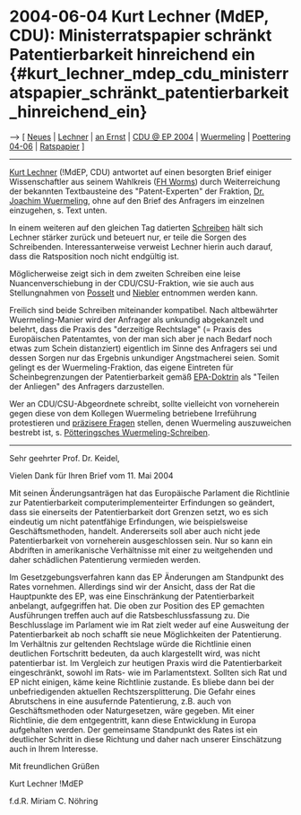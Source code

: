 # 2004-06-04 Kurt Lechner (MdEP, CDU): Ministerratspapier schränkt Patentierbarkeit hinreichend ein {#kurt_lechner_mdep_cdu_ministerratspapier_schränkt_patentierbarkeit_hinreichend_ein}

\--\> \[ [ Neues](SwpatcninoDe "wikilink") \| [
Lechner](KurtLechnerDe "wikilink") \| [ an
Ernst](LtrLechnerErnst0406De "wikilink") \| [ CDU @ EP
2004](ElectDeCducsu0405De "wikilink") \| [
Wuermeling](SwpatjwuermelingDe "wikilink") \| [ Poettering
04-06](LtrPoetteringClassen0406De "wikilink") \| [
Ratspapier](Cons0401De "wikilink") \]

------------------------------------------------------------------------

[ Kurt Lechner](KurtLechnerDe "wikilink") (!MdEP, CDU) antwortet auf
einen besorgten Brief einiger Wissenschaftler aus seinem Wahlkreis ([FH
Worms](http://www.ztt.fh-worms.de/de/patente/ "wikilink")) durch
Weiterreichung der bekannten Textbausteine des \"Patent-Experten\" der
Fraktion, [ Dr. Joachim Wuermeling](SwpatjwuermelingDe "wikilink"), ohne
auf den Brief des Anfragers im einzelnen einzugehen, s. Text unten.

In einem weiteren auf den gleichen Tag datierten [
Schreiben](LtrLechnerErnst0406De "wikilink") hält sich Lechner stärker
zurück und beteuert nur, er teile die Sorgen des Schreibenden.
Interessanterweise verweist Lechner hierin auch darauf, dass die
Ratsposition noch nicht endgültig ist.

Möglicherweise zeigt sich in dem zweiten Schreiben eine leise
Nuancenverschiebung in der CDU/CSU-Fraktion, wie sie auch aus
Stellungnahmen von [ Posselt](Posselt040528De "wikilink") und [
Niebler](Niebler040616De "wikilink") entnommen werden kann.

Freilich sind beide Schreiben miteinander kompatibel. Nach altbewährter
Wuermeling-Manier wird der Anfrager als unkundig abgekanzelt und
belehrt, dass die Praxis des \"derzeitige Rechtslage\" (= Praxis des
Europäischen Patentamtes, von der man sich aber je nach Bedarf noch
etwas zum Schein distanziert) eigentlich im Sinne des Anfragers sei und
dessen Sorgen nur das Ergebnis unkundiger Angstmacherei seien. Somit
gelingt es der Wuermeling-Fraktion, das eigene Eintreten für
Scheinbegrenzungen der Patentierbarkeit gemäß
[EPA-Doktrin](http://swpat.ffii.org/papiere/eubsa-swpat0202/tech/ "wikilink")
als \"Teilen der Anliegen\" des Anfragers darzustellen.

Wer an CDU/CSU-Abgeordnete schreibt, sollte vielleicht von vorneherein
gegen diese von dem Kollegen Wuermeling betriebene Irreführung
protestieren und [ präzisere Fragen](MepV0405De "wikilink") stellen,
denen Wuermeling auszuweichen bestrebt ist, s. [ Pötteringsches
Wuermeling-Schreiben](LtrPoetteringClassen0406De "wikilink").

------------------------------------------------------------------------

Sehr geehrter Prof. Dr. Keidel,

Vielen Dank für Ihren Brief vom 11. Mai 2004

Mit seinen Änderungsanträgen hat das Europäische Parlament die
Richtlinie zur Patentierbarkeit computerimplementeirter Erfindungen so
geändert, dass sie einerseits der Patentierbarkeit dort Grenzen setzt,
wo es sich eindeutig um nicht patentfähige Erfindungen, wie
beispielsweise Geschäftsmethoden, handelt. Andererseits soll aber auch
nicht jede Patentierbarkeit von vorneherein ausgeschlossen sein. Nur so
kann ein Abdriften in amerikanische Verhältnisse mit einer zu
weitgehenden und daher schädlichen Patentierung vermieden werden.

Im Gesetzgebungsverfahren kann das EP Änderungen am Standpunkt des Rates
vornehmen. Allerdings sind wir der Ansicht, dass der Rat die Hauptpunkte
des EP, was eine Einschränkung der Patentierbarkeit anbelangt,
aufgegriffen hat. Die oben zur Position des EP gemachten Ausführungen
treffen auch auf die Ratsbeschlussfassung zu. Die Beschlusslage im
Parlament wie im Rat zielt weder auf eine Ausweitung der
Patentierbarkeit ab noch schafft sie neue Möglichkeiten der
Patentierung. Im Verhältnis zur geltenden Rechtslage würde die
Richtlinie einen deutlichen Fortschritt bedeuten, da auch klargestellt
wird, was nicht patentierbar ist. Im Vergleich zur heutigen Praxis wird
die Patentierbarkeit eingeschränkt, sowohl im Rats- wie im
Parlamentstext. Sollten sich Rat und EP nicht einigen, käme keine
Richtlinie zustande. Es bliebe dann bei der unbefriedigenden aktuellen
Rechtszersplitterung. Die Gefahr eines Abrutschens in eine ausufernde
Patentierung, z.B. auch von Geschäftsmethoden oder Naturgesetzen, wäre
gegeben. Mit einer Richtlinie, die dem entgegentritt, kann diese
Entwicklung in Europa aufgehalten werden. Der gemeinsame Standpunkt des
Rates ist ein deutlicher Schritt in diese Richtung und daher nach
unserer Einschätzung auch in Ihrem Interesse.

Mit freundlichen Grüßen

Kurt Lechner !MdEP

f.d.R. Miriam C. Nöhring
